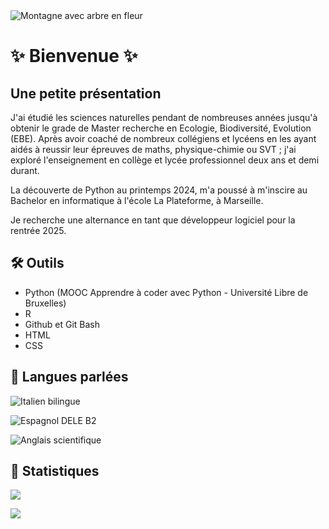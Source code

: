 <img src="./fleurs_jaunes.png" alt="Montagne avec arbre en fleur">

# ✨ Bienvenue ✨

## Une petite présentation

J'ai étudié les sciences naturelles pendant de nombreuses années jusqu'à obtenir le grade de Master recherche en Ecologie, Biodiversité, Evolution (EBE).
Après avoir coaché de nombreux collégiens et lycéens en les ayant aidés à reussir leur épreuves de maths, physique-chimie ou SVT ; j'ai exploré l'enseignement en collège et lycée professionnel deux ans et demi durant.

La découverte de Python au printemps 2024, m'a poussé à m'inscire au Bachelor en informatique à l'école La Plateforme, à Marseille.

Je recherche une alternance en tant que développeur logiciel pour la rentrée 2025.

## 🛠 Outils

<ul>
  <li> Python (MOOC Apprendre à coder avec Python - Université Libre de Bruxelles) </li>
  <li> R </li>
  <li> Github et Git Bash </li>
  <li> HTML </li>
  <li> CSS </li>
</ul>

## 💬 Langues parlées

![Italien bilingue](https://img.shields.io/badge/Français%20et%20Italien-bilingue-gray?labelColor=violet)

![Espagnol DELE B2](https://img.shields.io/badge/Espagnol-DELE%20B2-gray?labelColor=yellow)

![Anglais scientifique](https://img.shields.io/badge/Anglais-scientifique-gray?labelColor=blue)

## 🌱 Statistiques

![](https://github-readme-stats.vercel.app/api/top-langs/?username=lorenzo-ottaviani&theme=radical&hide_langs_below=8)

![](https://github-readme-stats.vercel.app/api?username=lorenzo-ottaviani&show_icons=true&theme=radical&count_private=true)

<!--
**lorenzo-ottaviani/lorenzo-ottaviani** is a ✨ _special_ ✨ repository because its `README.md` (this file) appears on your GitHub profile.

Here are some ideas to get you started: 👋

- 🔭 I’m currently working on ...
- 🌱 I’m currently learning ...
- 👯 I’m looking to collaborate on ...
- 🤔 I’m looking for help with ...
- 💬 Ask me about ...
- 📫 How to reach me: ...
- 😄 Pronouns: ...
- ⚡ Fun fact: ...
-->
